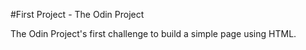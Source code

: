 #First Project - The Odin Project

The Odin Project's first challenge to build a simple page using HTML.

